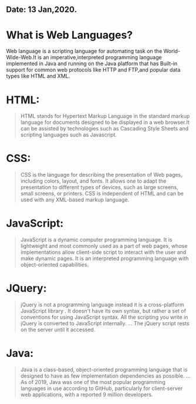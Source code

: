 ## Date: 13 Jan,2020.

# What is Web Languages?
Web language is a scripting language for automating task on the World-Wide-Web.It is an imperative,interpreted programming language implemented in Java and running on the Java platform that has Built-in support
for common web protocols like HTTP and FTP,and popular data types like HTML and XML.

# HTML:
> HTML stands for Hypertext Markup Language in the standard markup language for documents designed to be displayed in a web browser.It can be assisted by technologies such as Cascading Style Sheets and scripting languages such as Javascript.

# CSS:
> CSS is the language for describing the presentation of Web pages, including colors, layout, and fonts. It allows one to adapt the presentation to different types of devices, such as large screens, small screens, or printers. CSS is independent of HTML and can be used with any XML-based markup language.

# JavaScript:
> JavaScript is a dynamic computer programming language. It is lightweight and most commonly used as a part of web pages, whose implementations allow client-side script to interact with the user and make dynamic pages. It is an interpreted programming language with object-oriented capabilities.

# JQuery:
> jQuery is not a programming language instead it is a cross-platform JavaScript library . It doesn't have its own syntax, but rather a set of conventions for using JavaScript syntax. All the scripting you write in jQuery is converted to JavaScript internally. ... The jQuery script rests on the server until it accessed.

# Java:
> Java is a class-based, object-oriented programming language that is designed to have as few implementation dependencies as possible. ... As of 2019, Java was one of the most popular programming languages in use according to GitHub, particularly for client-server web applications, with a reported 9 million developers.
